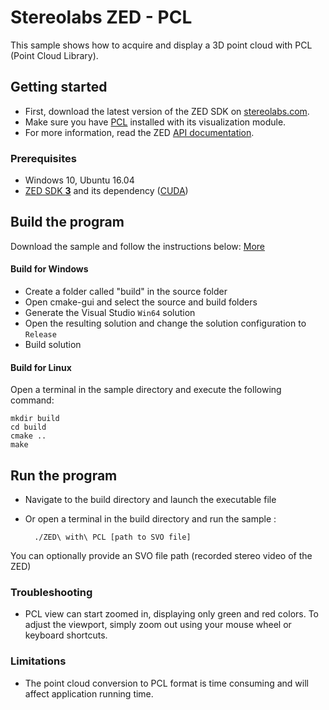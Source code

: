 # Stereolabs ZED - PCL

This sample shows how to acquire and display a 3D point cloud with PCL (Point Cloud Library).


## Getting started

- First, download the latest version of the ZED SDK on [stereolabs.com](https://www.stereolabs.com).
- Make sure you have [PCL](https://github.com/PointCloudLibrary/pcl/releases) installed with its visualization module.
- For more information, read the ZED [API documentation](https://www.stereolabs.com/developers/documentation/API/).


### Prerequisites

- Windows 10, Ubuntu 16.04
- [ZED SDK **3**](https://www.stereolabs.com/developers/) and its dependency ([CUDA](https://developer.nvidia.com/cuda-downloads))

## Build the program

Download the sample and follow the instructions below: [More](https://www.stereolabs.com/docs/getting-started/application-development/)

#### Build for Windows

  - Create a folder called "build" in the source folder
  - Open cmake-gui and select the source and build folders
  - Generate the Visual Studio `Win64` solution
  - Open the resulting solution and change the solution configuration to `Release`
  - Build solution

#### Build for Linux

Open a terminal in the sample directory and execute the following command:

    mkdir build
    cd build
    cmake ..
    make

## Run the program

- Navigate to the build directory and launch the executable file
- Or open a terminal in the build directory and run the sample :

        ./ZED\ with\ PCL [path to SVO file]

You can optionally provide an SVO file path (recorded stereo video of the ZED)


### Troubleshooting
 - PCL view can start zoomed in, displaying only green and red colors. To adjust the viewport, simply zoom out using your mouse wheel or keyboard shortcuts.

### Limitations
- The point cloud conversion to PCL format is time consuming and will affect application running time.
